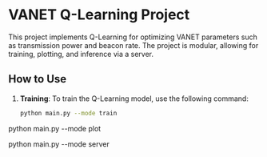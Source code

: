 # VANET Q-Learning Project

This project implements Q-Learning for optimizing VANET parameters such as transmission power and beacon rate. The project is modular, allowing for training, plotting, and inference via a server.

## How to Use

1. **Training**:
   To train the Q-Learning model, use the following command:
   ```bash
   python main.py --mode train

python main.py --mode plot

python main.py --mode server
